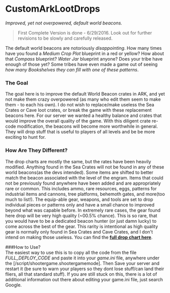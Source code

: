 # CustomArkLootDrops  

_Improved, yet not overpowered, default world beacons._  

> First Complete Version is done - 6/29/2016. Look out for further revisions to be slowly and carefully released.

The default world beacons are notoriously _disappointing_. How many times have you found a _Medium Crop Plot_ blueprint in a red or yellow? How about that _Compass_ blueprint? _Water Jar_ blueprint anyone? Does your tribe have enough of those yet? Some tribes have even made a game out of seeing *how many Bookshelves they can fill with one of these patterns*. 

### The Goal  
The goal here is to improve the default World Beacon crates in ARK, and yet not make them crazy overpowered (as many who edit them seem to make them - to each his own). I do not wish to replace/make useless the Sea Crates or Cave loot crates, or break the game with these replacement beacons here. For our server we wanted a healthy balance and crates that would improve the overall quality of the game. With this diligent crate re-code modification, the beacons will become more worthwhile in general. They will drop stuff that is useful to players of all levels and be be more exciting to hunt for.  

### How Are They Different? 
The drop charts are mostly the same, but the rates have been heavily modified. Anything found in the Sea Crates will not be found in any of these world beacons(as the devs intended). Some items are shifted to better match the beacon associated with the level of the engram. Items that could not be previously found anywhere have been added and are appropriately rare or common. This includes ammo, rare resources, eggs, patterns for industrial items and cannons, tree platforms, behemoth gates, and more(too much to list!). The equip-able gear, weapons, and tools are set to drop individual pieces or patterns only and have a small chance to improved beyond what was capable before. In extremely rare cases, the gear found here drop will be very high quality (~00.5% chance). This is so rare, that you would have to be a dedicated beacon hunter (or just damn lucky) to come across the best of the gear. This rarity is intentional as high quality gear is normally only found in Sea Crates and Cave Crates, and I don't intend on making those useless. You can find the [**full drop chart here**](https://github.com/bytePro17124/CustomArkLootDrops/blob/master/FULL_SUDO_CODE.md).  

###How to Use?  
The easiest way to use this is to copy all the code from the file *FULL_DEPLOY_CODE* and paste it into your *game.ini* file, anywhere under the [/script/shootergame.shootergamemode]. Then Save your server and restart it (be sure to warn your players so they dont lose stuff/can land their fliers, all that standard stuff). If you are still stuck on this, there is a lot of additional information out there about editing your game.ini file, just search Google.  
